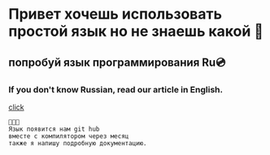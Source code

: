 # Привет хочешь использовать простой язык но не знаешь какой 🌅

## попробуй язык программирования Ru💿

### If you don't know Russian, read our article in English.
[click](https://github.com/YaroslavlPe1/Ru/blob/main/ReadMe%20en.md)


```
🥳🥳🥳
Язык появится нам git hub
вместе с компилятором через месяц
также я напишу подробную документацию.
```
